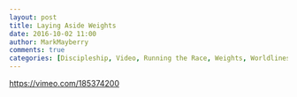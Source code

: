 ```yaml
---
layout: post
title: Laying Aside Weights
date: 2016-10-02 11:00
author: MarkMayberry
comments: true
categories: [Discipleship, Video, Running the Race, Weights, Worldliness, Worry]
---
```

https://vimeo.com/185374200
